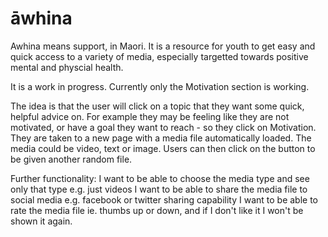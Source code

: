 # āwhina

Awhina means support, in Maori. It is a resource for youth to get easy and quick access to a variety of media, especially targetted towards positive mental and physcial health.

It is a work in progress. Currently only the Motivation section is working.

The idea is that the user will click on a topic that they want some quick, helpful advice on. For example they may be feeling like they are not motivated, or have a goal they want to reach - so they click on Motivation.
They are taken to a new page with a media file automatically loaded. The media could be video, text or image.
Users can then click on the button to be given another random file.

Further functionality:
I want to be able to choose the media type and see only that type e.g. just videos
I want to be able to share the media file to social media e.g. facebook or twitter sharing capability
I want to be able to rate the media file ie. thumbs up or down, and if I don't like it I won't be shown it again.



